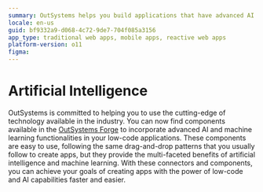 ```yaml
---
summary: OutSystems helps you build applications that have advanced AI and machine learning functionalities.
locale: en-us
guid: bf9332a9-d068-4c72-9de7-704f085a3156
app_type: traditional web apps, mobile apps, reactive web apps
platform-version: o11
figma:
---
```


# Artificial Intelligence

OutSystems is committed to helping you to use the cutting-edge of technology available in the industry. You can now find components available in the [OutSystems Forge](https://www.outsystems.com/forge/) to incorporate advanced AI and machine learning functionalities in your low-code applications. These components are easy to use, following the same drag-and-drop patterns that you usually follow to create apps, but they provide the multi-faceted benefits of artificial intelligence and machine learning. With these connectors and components, you can achieve your goals of creating apps with the power of low-code and AI capabilities faster and easier.
